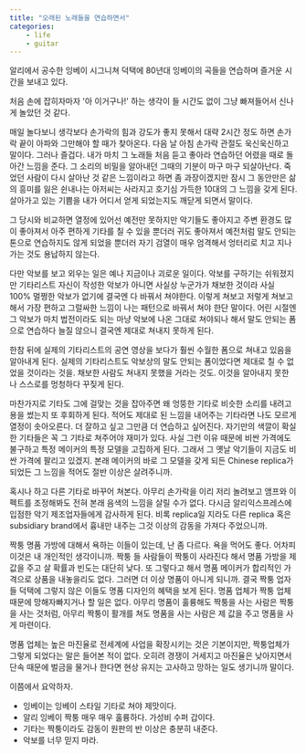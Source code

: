 ```yaml
---
title: "오래된 노래들을 연습하면서"
categories:
    - life
    - guitar
---
```


알리에서 공수한 잉베이 시그니쳐 덕택에 80년대 잉베이의 곡들을 연습하며 즐거운 시간을 보내고 있다.

처음 손에 잡히자마자 '아 이거구나!' 하는 생각이 들 시간도 없이 그냥 빠져들어서 신나게 놀았던 것 같다. 

매일 놀다보니 생각보다 손가락의 힘과 강도가 좋지 못해서 대략 2시간 정도 하면 손가락 끝이 아파와 그만해야 할 때가 찾아온다. 다음 날 아침 손가락 관절도 욱신욱신하고 말이다. 그러나 즐겁다. 내가 마치 그 노래들 처음 듣고 좋아라 연습하던 어렸을 때로 돌아간 느낌을 준다. 그 소리의 비밀을 알아내던 그때의 기분이 마구 마구 되살아난다. 죽었던 사람이 다시 살아난 것 같은 느낌이라고 하면 좀 과장이겠지만 잠시 그 동안만은 삶의 흥미를 잃은 쉰내나는 아저씨는 사라지고 호기심 가득한 10대의 그 느낌을 갖게 된다. 살아가고 있는 기쁨을 내가 어디서 얻게 되었는지도 깨닫게 되면서 말이다. 

그 당시와 비교하면 열정에 있어선 예전만 못하지만 악기들도 좋아지고 주변 환경도 많이 좋아져서 아주 편하게 기타를 칠 수 있을 뿐더러 귀도 좋아져서 예전처럼 말도 안되는 톤으로 연습하지도 않게 되었을 뿐더러 자기 검열이 매우 엄격해서 엉터리로 치고 지나가는 것도 용납하지 않는다. 

다만 악보를 보고 외우는 일은 예나 지금이나 괴로운 일이다. 악보를 구하기는 쉬워졌지만 기타리스트 자신이 작성한 악보가 아니면 사실상 누군가가 채보한 것이라 사실 100% 멀쩡한 악보가 없기에 결국엔 다 바꿔서 쳐야한다. 이렇게 쳐보고 저렇게 쳐보고 해서 가장 편하고 그럴싸한 느낌이 나는 패턴으로 바꿔서 쳐야 한단 말이다. 어린 시절엔 그 악보가 마치 법전이라도 되는 마냥 악보에 나온 그대로 쳐야되나 해서 말도 안되는 폼으로 연습하다 늘질 않으니 결국엔 제대로 쳐내지 못하게 된다. 

한참 뒤에 실제의 기타리스트의 공연 영상을 보다가 훨씬 수월한 폼으로 쳐내고 있음을 알아내게 된다. 실제의 기타리스트도 악보상의 말도 안되는 폼이었다면 제대로 칠 수 없었을 것이라는 것을. 채보한 사람도 쳐내지 못했을 거라는 것도. 이것을 알아내지 못한 나 스스로를 멍청하다 꾸짖게 된다.

마찬가지로 기타도 그에 걸맞는 것을 잡아주면 왜 엉뚱한 기타로 비슷한 소리를 내려고 용을 썼는지 또 후회하게 된다. 적어도 제대로 된 느낌을 내어주는 기타라면 나도 모르게 열정이 솟아오른다. 더 잘하고 싶고 그만큼 더 연습하고 싶어진다. 자기만의 색깔이 확실한 기타들은 꼭 그 기타로 쳐주어야 재미가 있다. 사실 그런 이유 때문에 비싼 가격에도 불구하고 특정 메이커의 특정 모델을 고집하게 된다. 그래서 그 옛날 악기들이 지금도 비싼 가격에 팔리고 있겠지. 본래 메이커의 바로 그 모델을 갖게 되든 Chinese replica가 되었든 그 느낌을 적어도 절반 이상은 살려주니까. 

혹시나 하고 다른 기타로 바꾸어 쳐본다. 아무리 손가락을 이리 저리 놀려보고 앰프와 이펙트를 조정해봐도 전혀 본래 음색의 느낌을 살릴 수가 없다. 다시금 알리익스프레스에 입점한 악기 제조업자들에게 감사하게 된다. 비록 replica일 지라도 다른 replica 혹은 subsidiary brand에서 흉내만 내주는 그것 이상의 감동을 가져다 주었으니까.

짝퉁 명품 가방에 대해서 욕하는 이들이 있는데, 난 좀 다르다. 욕을 먹어도 좋다. 어차피 이것은 내 개인적인 생각이니까. 짝퉁 들 사람들이 짝퉁이 사라진다 해서 명품 가방을 제 값을 주고 살 확률과 빈도는 대단히 낮다. 또 그렇다고 해서 명품 메이커가 합리적인 가격으로 상품을 내놓을리도 없다. 그러면 더 이상 명품이 아니게 되니까. 결국 짝퉁 업자들 덕택에 그렇지 않은 이들도 명품 디자인의 혜택을 보게 된다. 명품 업체가 짝퉁 업체 때문에 망해자빠지거나 할 일은 없다. 아무리 명품이 훌륭해도 짝퉁을 사는 사람은 짝퉁을 사는 것처럼, 아무리 짝퉁이 활개를 쳐도 명품을 사는 사람은 제 값을 주고 명품을 사게 마련이다. 

명품 업체는 높은 마진율로 전세계에 사업을 확장시키는 것은 기본이지만, 짝퉁업체가 그렇게 되었다는 말은 들어본 적이 없다. 오히려 경쟁이 거세지고 마진율은 낮아지면서 단속 때문에 벌금을 물거나 한다면 현상 유지는 고사하고 망하는 일도 생기니까 말이다. 

이쯤에서 요악하자.
- 잉베이는 잉베이 스타일 기타로 쳐야 제맛이다.
- 알리 잉베이 짝퉁 매우 매우 훌륭하다. 가성비 수퍼 갑이다.
- 기타는 짝퉁이라도 감동이 원판의 반 이상은 충분히 내준다.
- 악보를 너무 믿지 마라.

